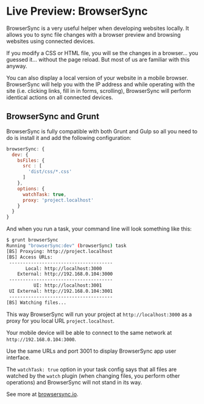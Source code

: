 Live Preview: BrowserSync
=========================

BrowserSync is a very useful helper when developing websites locally. It allows
you to sync file changes with a browser preview and browsing websites using
connected devices.

If you modify a CSS or HTML file, you will se the changes in a browser… you
guessed it... without the page reload. But most of us are familiar with this
anyway.

You can also display a local version of your website in a mobile browser.
BrowserSync will help you with the IP address and while operating with the site
(i.e. clicking links, fill in in forms, scrolling), BrowserSync will perform
identical actions on all connected devices.

BrowserSync and Grunt
---------------------

BrowserSync is fully compatible with both Grunt and Gulp so all you need to do
is install it and add the following configuration:

```javascript
browserSync: {
  dev: {
    bsFiles: {
      src : [
        'dist/css/*.css'
      ]
    },
    options: {
      watchTask: true,
      proxy: 'project.localhost'
    }
  }
}
```

And when you run a task, your command line will look something like this:

```bash
$ grunt browserSync
Running "browserSync:dev" (browserSync) task
[BS] Proxying: http://project.localhost
[BS] Access URLs:
 --------------------------------------
       Local: http://localhost:3000
    External: http://192.168.0.104:3000
 --------------------------------------
          UI: http://localhost:3001
 UI External: http://192.168.0.104:3001
 --------------------------------------
[BS] Watching files...
```

This way BrowserSync will run your project at `http://localhost:3000` as a proxy
for you local URL `project.localhost`.

Your mobile device will be able to connect to the same network at
`http://192.168.0.104:3000`.

Use the same URLs and port 3001 to display BrowserSync app user interface.

The `watchTask: true` option in your task config says that all files are watched
by the `watch` plugin (when changing files, you perform other operations) and
BrowserSync will not stand in its way.

See more at [browsersync.io](http://www.browsersync.io/).
